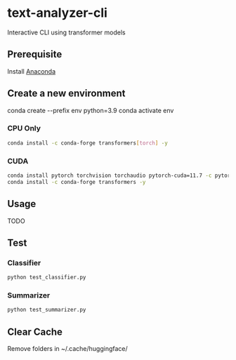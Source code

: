 # text-analyzer-cli
Interactive CLI using transformer models
## Prerequisite
Install [Anaconda](https://docs.anaconda.com/anaconda/install/index.html)
 
## Create a new environment
conda create --prefix env python=3.9
conda activate env

### CPU Only
```bash
conda install -c conda-forge transformers[torch] -y
```

### CUDA
```bash
conda install pytorch torchvision torchaudio pytorch-cuda=11.7 -c pytorch -c nvidia -y
conda install -c conda-forge transformers -y
```
## Usage
TODO

## Test
### Classifier
```bash
python test_classifier.py
```
### Summarizer
```bash
python test_summarizer.py
```

## Clear Cache
Remove folders in ~/.cache/huggingface/
